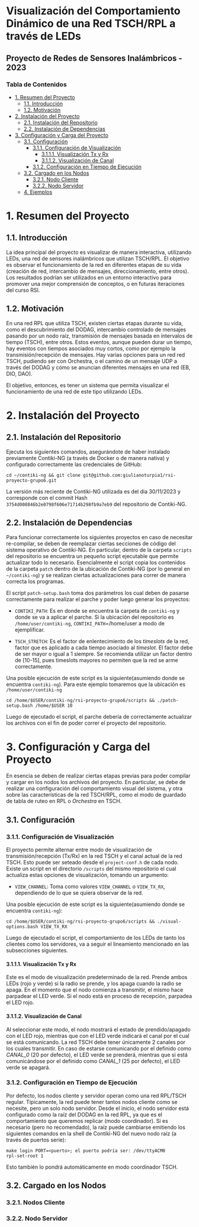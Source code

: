 # Visualización del Comportamiento Dinámico de una Red TSCH/RPL a través de LEDs

## Proyecto de Redes de Sensores Inalámbricos - 2023

### Tabla de Contenidos

- [1. Resumen del Proyecto](#1-resumen-del-proyecto)
  * [1.1. Introducción](#11-introducción)
  * [1.2. Motivación](#12-motivación)
- [2. Instalación del Proyecto](#2-instalación-del-proyecto)
  * [2.1. Instalación del Repositorio](#21-instalación-del-repositorio)
  * [2.2. Instalación de Dependencias](#22-instalación-de-dependencias)
- [3. Configuración y Carga del Proyecto](#3-configuración-y-carga-del-proyecto)
  * [3.1. Configuración](#31-configuración)
    + [3.1.1. Configuración de Visualización](#311-configuración-de-visualización)
      - [3.1.1.1. Visualización Tx y Rx](#3111-visualización-tx-y-rx)
      - [3.1.1.2. Visualización de Canal](#3112-visualización-de-canal)
    + [3.1.2. Configuración en Tiempo de Ejecución](#312-configuración-en-tiempo-de-ejecución)
  * [3.2. Cargado en los Nodos](#32-cargado-en-los-nodos)
      - [3.2.1. Nodo Cliente](#321-nodo-cliente)
      - [3.2.2. Nodo Servidor](#322-nodo-servidor)
  * [4. Ejemplos](#4-ejemplos)

# 1. Resumen del Proyecto

## 1.1. Introducción

La idea principal del proyecto es visualizar de manera interactiva, utilizando LEDs, una red de sensores inalámbricos que utilizan TSCH/RPL. El objetivo es observar el funcionamiento de la red en diferentes etapas de su vida (creación de red, intercambio de mensajes, direccionamiento, entre otros). Los resultados podrían ser utilizados en un entorno interactivo para promover una mejor comprensión de conceptos, o en futuras iteraciones del curso RSI.

## 1.2. Motivación

En una red RPL que utiliza TSCH, existen ciertas etapas durante su vida, como el descubrimiento del DODAG, intercambio controlado de mensajes pasando por un nodo raíz, transmisión de mensajes basada en intervalos de tiempo (TSCH), entre otros. Estos eventos, aunque pueden durar un tiempo, hay eventos con tiempos asociados muy cortos, como por ejemplo la transmisión/recepción de mensajes. Hay varias opciones para un red red TSCH, pudiendo ser con Orchestra, o el camino de un mensaje UDP a través del DODAG y cómo se anuncian diferentes mensajes en una red (EB, DIO, DAO).

El objetivo, entonces, es tener un sistema que permita visualizar el funcionamiento de una red de este tipo utilizando LEDs.

# 2. Instalación del Proyecto

## 2.1. Instalación del Repositorio

Ejecuta los siguientes comandos, asegurándote de haber instalado previamente Contiki-NG (a través de Docker o de manera nativa) y configurado correctamente las credenciales de GitHub:

```
cd ~/contiki-ng && git clone git@github.com:giulianoturpia1/rsi-proyecto-grupo6.git
```

La versión más reciente de Contiki-NG utilizada es del dia 30/11/2023 y corresponde con el commit Hash `3754d008846b2e0798f606e71714b298fb9a7eb9` del repositorio de Contiki-NG.

## 2.2. Instalación de Dependencias

Para funcionar correctamente los siguientes proyectos en caso de necesitar re-compilar, se deben de reemplazar ciertas secciones de código del sistema operativo de Contiki-NG. En particular, dentro de la carpeta `scripts` del repositorio se encuentra un pequeño script ejecutable que permite actualizar todo lo necesario. Esencialmente el script copia los contenidos de la carpeta `patch` dentro de la ubicación de Contiki-NG (por lo general en `~/contiki-ng`) y se realizan ciertas actualizaciones para correr de manera correcta los programas.

El script `patch-setup.bash` toma dos parámetros los cual deben de pasarse correctamente para realizar el parche y poder luego generar los proyectos:

+ `CONTIKI_PATH`: Es en donde se encuentra la carpeta de `contiki-ng` y donde se va a aplicar el parche. Si la ubicación del repositorio es `/home/user/contiki-ng`, `CONTIKI_PATH`=/home/user a modo de ejemplificar.

+ `TSCH_STRETCH`: Es el factor de enlentecimiento de los *timeslots* de la red, factor que es aplicado a cada tiempo asociado al *timeslot*. El factor debe de ser mayor o igual a 1 siempre. Se recomienda utilizar un factor dentro de [10-15], pues timeslots mayores no permiten que la red se arme correctamente. 

Una posible ejecución de este script es la siguiente(asumiendo donde se encuentra `contiki-ng`). Para este ejemplo tomaremos que la ubicación es `/home/user/contiki-ng`

```
cd /home/$USER/contiki-ng/rsi-proyecto-grupo6/scripts && ./patch-setup.bash /home/$USER 10
```

Luego de ejecutado el script, el parche debería de correctamente actualizar los archivos con el fin de poder correr el proyecto del repositorio.

# 3. Configuración y Carga del Proyecto

En esencia se deben de realizar ciertas etapas previas para poder compilar y cargar en los nodos los archivos del proyecto. En particular, se debe de realizar una configuración del comportamiento visual del sistema, y otra sobre las características de la red TSCH/RPL, como el modo de guardado de tabla de ruteo en RPL o *Orchestra* en TSCH.

## 3.1. Configuración

### 3.1.1. Configuración de Visualización

El proyecto permite alternar entre modo de visualización de transmisión/recepción (Tx/Rx) en la red TSCH y el canal actual de la red TSCH. Esto puede ser seteado desde el `project-conf.h` de cada nodo. Existe un script en el directorio `/scripts` del mismo repositorio el cual actualiza estas opciones de visualización, tomando un argumento:

+ `VIEW_CHANNEL`: Toma como valores `VIEW_CHANNEL` o `VIEW_TX_RX`, dependiendo de lo que se quiera observar de la red.

Una posible ejecución de este script es la siguiente(asumiendo donde se encuentra `contiki-ng`):

```
cd /home/$USER/contiki-ng/rsi-proyecto-grupo6/scripts && ./visual-options.bash VIEW_TX_RX
```

Luego de ejecutado el script, el comportamiento de los LEDs de tanto los clientes como los servidores, va a seguir el lineamiento mencionado en las subsecciones siguientes.

#### 3.1.1.1. Visualización Tx y Rx
Este es el modo de visualización predeterminado de la red. Prende ambos LEDs (rojo y verde) si la radio se prende, y los apaga cuando la radio se apaga. En el momento que el nodo comienza a transmitir, el mismo hace parpadear el LED verde. Si el nodo está en proceso de recepción, parpadea el LED rojo.

#### 3.1.1.2. Visualización de Canal
Al seleccionar este modo, el nodo mostrará el estado de prendido/apagado con el LED rojo, mientras que con el LED verde indicará el canal por el cual se está comunicando. La red TSCH debe tener únicamente 2 canales por los cuales transmitir. En caso de estarse comunicando por el definido como *CANAL_0* (20 por defecto), el LED verde se prenderá, mientras que si está comunicándose por el definido como *CANAL_1* (25 por defecto), el LED verde se apagará.

### 3.1.2. Configuración en Tiempo de Ejecución
Por defecto, los nodos cliente y servidor operan como una red RPL/TSCH regular. Típicamente, la red puede tener tantos nodos cliente como se necesite, pero un solo nodo servidor. Desde el inicio, el nodo servidor está configurado como la raíz del DODAG en la red RPL, ya que es el comportamiento que queremos replicar (modo coordinador). Si es necesario (pero no recomendado), la raíz puede cambiarse emitiendo los siguientes comandos en la shell de Contiki-NG del nuevo nodo raíz (a través de puertos serie):

```
make login PORT=<puerto>; el puerto podría ser: /dev/ttyACM0
rpl-set-root 1
```

Esto también lo pondrá automáticamente en modo coordinador TSCH.

## 3.2. Cargado en los Nodos

### 3.2.1. Nodos Cliente

### 3.2.2. Nodo Servidor
